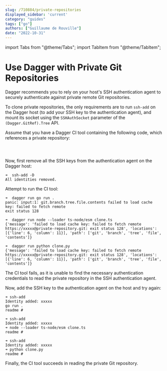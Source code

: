 ```yaml
---
slug: /710884/private-repositories
displayed_sidebar: 'current'
category: "guides"
tags: ["go"]
authors: ["Guillaume de Rouville"]
date: "2022-10-31"
---
```


import Tabs from "@theme/Tabs";
import TabItem from "@theme/TabItem";

# Use Dagger with Private Git Repositories

Dagger recommends you to rely on your host's SSH authentication agent to securely authenticate against private remote Git repositories.

To clone private repositories, the only requirements are to run `ssh-add` on the Dagger host (to add your SSH key to the authentication agent), and mount its socket using the `SSHAuthSocket` parameter of the `(Dagger.GitRef).Tree` API.

Assume that you have a Dagger CI tool containing the following code, which references a private repository:

<Tabs groupId="language">
<TabItem value="Go">

```go file=./snippets/private-repositories/main.go
```

</TabItem>
<TabItem value="Node.js (TypeScript)">

```typescript file=./snippets/private-repositories/clone.ts
```

</TabItem>
<TabItem value="Python">

```python file=./snippets/private-repositories/clone.py
```

</TabItem>
</Tabs>

Now, first remove all the SSH keys from the authentication agent on the Dagger host:

```shell
➜  ssh-add -D
All identities removed.
```

Attempt to run the CI tool:

<Tabs groupId="language">
<TabItem value="Go">

```shell
➜  dagger run go run .
panic: input:1: git.branch.tree.file.contents failed to load cache key: failed to fetch remote
exit status 128
```

</TabItem>
<TabItem value="Node.js (TypeScript)">

```shell
➜  dagger run node --loader ts-node/esm clone.ts
{'message': 'failed to load cache key: failed to fetch remote https://xxxxx@private-repository.git: exit status 128', 'locations': [{'line': 6, 'column': 11}], 'path': ['git', 'branch', 'tree', 'file', 'contents']}
```

</TabItem>
<TabItem value="Python">

```shell
➜  dagger run python clone.py
{'message': 'failed to load cache key: failed to fetch remote https://xxxxx@private-repository.git: exit status 128', 'locations': [{'line': 6, 'column': 11}], 'path': ['git', 'branch', 'tree', 'file', 'contents']}
```

</TabItem>
</Tabs>

The CI tool fails, as it is unable to find the necessary authentication credentials to read the private repository in the SSH authentication agent.

Now, add the SSH key to the authentication agent on the host and try again:

<Tabs groupId="language">
<TabItem value="Go">

```shell
➜ ssh-add
Identity added: xxxxx
go run .
readme #
```

</TabItem>
<TabItem value="Node.js (TypeScript)">

```shell
➜ ssh-add
Identity added: xxxxx
➜ node --loader ts-node/esm clone.ts
readme #
```

</TabItem>
<TabItem value="Python">

```shell
➜ ssh-add
Identity added: xxxxx
➜ python clone.py
readme #
```

</TabItem>
</Tabs>

Finally, the CI tool succeeds in reading the private Git repository.
